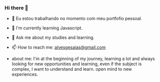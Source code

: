 ### Hi there 👋

- 🔭 Eu estou trabalhando no momento com meu portfofio pessoal.
- 🌱 I'm currently learning Javascript.
- 💬 Ask me about my studies and learning.
- 📫 How to reach me: alvesgesaias@gmail.com

- about me:
I'm at the beginning of my journey, learning a lot and always looking for new opportunities and learning, even if the subject is complex, I want to understand and learn. open mind to new experiences.
